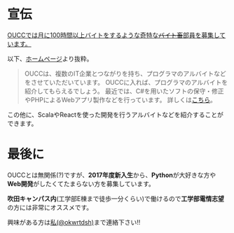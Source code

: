 # 宣伝
[OUCCでは月に100時間以上バイトをするような奇特な~~バイト畜~~部員を募集しています。](http://oucc.org/joinus.html)

以下、[ホームページ](http://oucc.org/activity.html)より抜粋。

>OUCCは、複数のIT企業とつながりを持ち、プログラマのアルバイトなどをさせていただいています。
OUCCに入れば、プログラマのアルバイトを紹介してもらえるでしょう。
最近では、C#を用いたソフトの保守・修正やPHPによるWebアプリ製作などを行っています。
詳しくは[こちら](http://oucc.org/part.html)。

この他に、ScalaやReactを使った開発を行うアルバイトなどを紹介することができます。

# 最後に
OUCCとは無関係(?)ですが、**2017年度新入生**から、**Python**が大好きな方や**Web開発**がしたくてたまらない方を募集しています。

**吹田キャンパス内**(工学部E棟まで徒歩一分くらい)で働けるので**工学部電情志望**の方には非常にオススメです。

興味がある方は[私(@okwrtdsh)](https://twitter.com/okwrtdsh)まで連絡下さい!!
